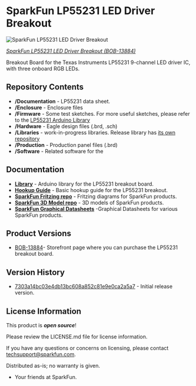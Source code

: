 SparkFun LP55231 LED Driver Breakout
========================================

![SparkFun LP55231 LED Driver Breakout ](https://cdn.sparkfun.com//assets/parts/1/1/5/2/0/13884-02.jpg)

[*SparkFun LP55231 LED Driver Breakout (BOB-13884)*](https://www.sparkfun.com/products/13884)

Breakout Board for the Texas Instruments LP55231 9-channel LED driver IC, with three onboard RGB LEDs.

Repository Contents
-------------------

* **/Documentation** - LP55231 data sheet.
* **/Enclosure** - Enclosure files
* **/Firmware** - Some test sketches.  For more useful sketches, please refer to the [LP55231 Arduino Library](https://github.com/sparkfun/SparkFun_LP55231_Arduino_Library)
* **/Hardware** - Eagle design files (.brd, .sch)
* **/Libraries** - work-in-progress libraries.  Release library has [its own repository](https://github.com/sparkfun/SparkFun_LP55231_Arduino_Library)
* **/Production** - Production panel files (.brd)
* **/Software** - Related software for the <PRODUCT NAME>

Documentation
--------------
* **[Library](https://github.com/sparkfun/SparkFun_LP55231_Arduino_Library)** - Arduino library for the LP55231 breakout board.
* **[Hookup Guide](https://learn.sparkfun.com/tutorials/lp55231-breakout-board-hookup-guide)** - Basic hookup guide for the LP55231 breakout.
* **[SparkFun Fritzing repo](https://github.com/sparkfun/Fritzing_Parts)** - Fritzing diagrams for SparkFun products.
* **[SparkFun 3D Model repo](https://github.com/sparkfun/3D_Models)** - 3D models of SparkFun products.
* **[SparkFun Graphical Datasheets](https://github.com/sparkfun/Graphical_Datasheets)** -Graphical Datasheets for various SparkFun products.

Product Versions
----------------
* [BOB-13884](https://www.sparkfun.com/products/13884)- Storefront page where you can purchase the LP55231 breakout board.

Version History
---------------
* [7303a14bc03e4db13bc608a852c81e9e0ca2a5a7](https://github.com/sparkfun/LP55231_Breakout/commit/7303a14bc03e4db13bc608a852c81e9e0ca2a5a7) - Initial release version.

License Information
-------------------

This product is _**open source**_!

Please review the LICENSE.md file for license information.

If you have any questions or concerns on licensing, please contact techsupport@sparkfun.com.

Distributed as-is; no warranty is given.

- Your friends at SparkFun.

_<COLLABORATION CREDIT>_
